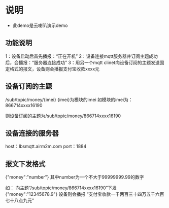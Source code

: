 # 说明

* 此demo是云喇叭演示demo

## 功能说明
1：设备启动后首先播报：“正在开机”
2：设备连接mqtt服务器并订阅主题成功后，会播报：“服务器连接成功”
3：用另一个mqtt clinet向设备订阅的主题发送固定格式的报文，设备则会播报支付宝收款xxxx元

## 设备订阅的主题
/sub/topic/money/{imei}   {imei}为模块的imei
如模块的imei为：866714xxxx16190

则设备订阅的主题为/sub/topic/money/866714xxxx16190

## 设备连接的服务器
host：lbsmqtt.airm2m.com
port：1884

## 报文下发格式
{"money":"number"}
其中number为一个不大于99999999.99的数字

如：
向主题“/sub/topic/money/866714xxxx16190”下发{"money":"12345678.9"}
设备则会播报 “支付宝收款一千两百三十四万五千六百七十八点九元”